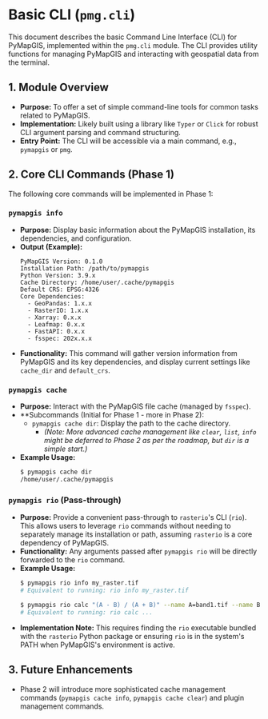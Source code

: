 # Basic CLI (`pmg.cli`)

This document describes the basic Command Line Interface (CLI) for PyMapGIS, implemented within the `pmg.cli` module. The CLI provides utility functions for managing PyMapGIS and interacting with geospatial data from the terminal.

## 1. Module Overview

*   **Purpose:** To offer a set of simple command-line tools for common tasks related to PyMapGIS.
*   **Implementation:** Likely built using a library like `Typer` or `Click` for robust CLI argument parsing and command structuring.
*   **Entry Point:** The CLI will be accessible via a main command, e.g., `pymapgis` or `pmg`.

## 2. Core CLI Commands (Phase 1)

The following core commands will be implemented in Phase 1:

### `pymapgis info`

*   **Purpose:** Display basic information about the PyMapGIS installation, its dependencies, and configuration.
*   **Output (Example):**
    ```
    PyMapGIS Version: 0.1.0
    Installation Path: /path/to/pymapgis
    Python Version: 3.9.x
    Cache Directory: /home/user/.cache/pymapgis
    Default CRS: EPSG:4326
    Core Dependencies:
      - GeoPandas: 1.x.x
      - RasterIO: 1.x.x
      - Xarray: 0.x.x
      - Leafmap: 0.x.x
      - FastAPI: 0.x.x
      - fsspec: 202x.x.x
    ```
*   **Functionality:** This command will gather version information from PyMapGIS and its key dependencies, and display current settings like `cache_dir` and `default_crs`.

### `pymapgis cache`

*   **Purpose:** Interact with the PyMapGIS file cache (managed by `fsspec`).
*   **Subcommands (Initial for Phase 1 - more in Phase 2):
    *   `pymapgis cache dir`: Display the path to the cache directory.
        *   *(Note: More advanced cache management like `clear`, `list`, `info` might be deferred to Phase 2 as per the roadmap, but `dir` is a simple start.)*
*   **Example Usage:**
    ```bash
    $ pymapgis cache dir
    /home/user/.cache/pymapgis
    ```

### `pymapgis rio` (Pass-through)

*   **Purpose:** Provide a convenient pass-through to `rasterio`'s CLI (`rio`). This allows users to leverage `rio` commands without needing to separately manage its installation or path, assuming `rasterio` is a core dependency of PyMapGIS.
*   **Functionality:** Any arguments passed after `pymapgis rio` will be directly forwarded to the `rio` command.
*   **Example Usage:**
    ```bash
    $ pymapgis rio info my_raster.tif
    # Equivalent to running: rio info my_raster.tif

    $ pymapgis rio calc "(A - B) / (A + B)" --name A=band1.tif --name B=band2.tif output_ndvi.tif
    # Equivalent to running: rio calc ...
    ```
*   **Implementation Note:** This requires finding the `rio` executable bundled with the `rasterio` Python package or ensuring `rio` is in the system's PATH when PyMapGIS's environment is active.

## 3. Future Enhancements

*   Phase 2 will introduce more sophisticated cache management commands (`pymapgis cache info`, `pymapgis cache clear`) and plugin management commands.
```
